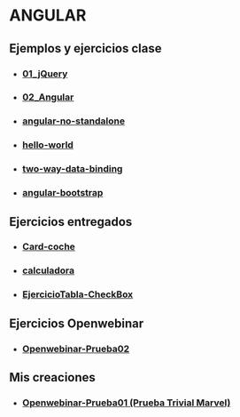 # ANGULAR

## Ejemplos y ejercicios clase
+ ### [01_jQuery](https://github.com/ZaidP6/Angular/tree/main/01_jQuery)
+ ### [02_Angular](https://github.com/ZaidP6/Angular/tree/main/02_Angular)
+ ### [angular-no-standalone](https://github.com/ZaidP6/Angular/tree/main/angular-no-standalone)
+ ### [hello-world](https://github.com/ZaidP6/Angular/tree/main/hello-world)
+ ### [two-way-data-binding](https://github.com/ZaidP6/Angular/tree/main/two-way-data-binding)
+ ### [angular-bootstrap](https://github.com/ZaidP6/Angular/tree/main/angular-bootstrap)

## Ejercicios entregados
+ ### [Card-coche](https://github.com/ZaidP6/Angular/tree/main/Card-Coche)
+ ### [calculadora](https://github.com/ZaidP6/Angular/tree/main/calculadora)
+ ### [EjercicioTabla-CheckBox](https://github.com/ZaidP6/Angular/tree/main/EjercicioTabla-CheckBox)


## Ejercicios Openwebinar
+ ### [Openwebinar-Prueba02](https://github.com/ZaidP6/Angular/tree/main/Openwebinar-Prueba02)

## Mis creaciones
+ ### [Openwebinar-Prueba01 (Prueba Trivial Marvel)](https://github.com/ZaidP6/Angular/tree/main/Openwebinar-Prueba01)
